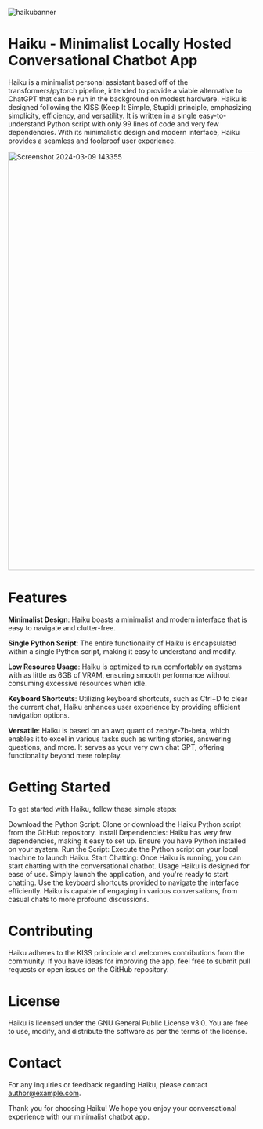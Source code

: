 
![haikubanner](https://github.com/Damocles2/Haiku/assets/69592035/8de6f259-3611-4b31-ac54-f32b499a5ce7)

# Haiku - Minimalist Locally Hosted Conversational Chatbot App
Haiku is a minimalist personal assistant based off of the transformers/pytorch pipeline, intended to provide a viable alternative to ChatGPT that can be run in the background on modest hardware.
Haiku is designed following the KISS (Keep It Simple, Stupid) principle, emphasizing simplicity, efficiency, and versatility. It is written in a single easy-to-understand Python script with only 99 lines of code and very few dependencies. With its minimalistic design and modern interface, Haiku provides a seamless and foolproof user experience.


<img width="853" alt="Screenshot 2024-03-09 143355" src="https://github.com/Damocles2/Haiku/assets/69592035/0aa251ce-35b7-4307-a5f9-2a51e2773d31">


# Features
**Minimalist Design**: Haiku boasts a minimalist and modern interface that is easy to navigate and clutter-free.

**Single Python Script**: The entire functionality of Haiku is encapsulated within a single Python script, making it easy to understand and modify.

**Low Resource Usage**: Haiku is optimized to run comfortably on systems with as little as 6GB of VRAM, ensuring smooth performance without consuming excessive resources when idle.

**Keyboard Shortcuts**: Utilizing keyboard shortcuts, such as Ctrl+D to clear the current chat, Haiku enhances user experience by providing efficient navigation options.

**Versatile**: Haiku is based on an awq quant of zephyr-7b-beta, which enables it to excel in various tasks such as writing stories, answering questions, and more. It serves as your very own chat GPT, offering functionality beyond mere roleplay.

# Getting Started
To get started with Haiku, follow these simple steps:

Download the Python Script: Clone or download the Haiku Python script from the GitHub repository.
Install Dependencies: Haiku has very few dependencies, making it easy to set up. Ensure you have Python installed on your system.
Run the Script: Execute the Python script on your local machine to launch Haiku.
Start Chatting: Once Haiku is running, you can start chatting with the conversational chatbot.
Usage
Haiku is designed for ease of use. Simply launch the application, and you're ready to start chatting. Use the keyboard shortcuts provided to navigate the interface efficiently. Haiku is capable of engaging in various conversations, from casual chats to more profound discussions.

# Contributing
Haiku adheres to the KISS principle and welcomes contributions from the community. If you have ideas for improving the app, feel free to submit pull requests or open issues on the GitHub repository.

# License
Haiku is licensed under the GNU General Public License v3.0. You are free to use, modify, and distribute the software as per the terms of the license.

# Contact
For any inquiries or feedback regarding Haiku, please contact author@example.com.

Thank you for choosing Haiku! We hope you enjoy your conversational experience with our minimalist chatbot app.
